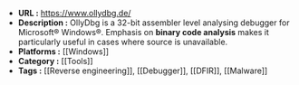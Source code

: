 - **URL :** https://www.ollydbg.de/
- **Description :** OllyDbg is a 32-bit assembler level analysing debugger for Microsoft® Windows®. Emphasis on **binary code analysis** makes it particularly useful in cases where source is unavailable.
- **Platforms :** [[Windows]]
- **Category :** [[Tools]]
- **Tags :** [[Reverse engineering]], [[Debugger]], [[DFIR]], [[Malware]]
